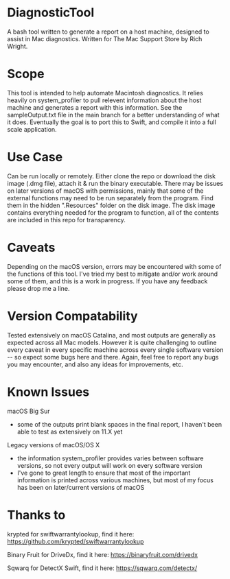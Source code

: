 # DiagnosticTool

A bash tool written to generate a report on a host machine, designed to assist in Mac diagnostics. Written for The Mac Support Store by Rich Wright.

# Scope
This tool is intended to help automate Macintosh diagnostics. It relies heavily on system_profiler to pull relevent information about the host machine and generates a report with this information. See the sampleOutput.txt file in the main branch for a better understanding of what it does. Eventually the goal is to port this to Swift, and compile it into a full scale application.

# Use Case
Can be run locally or remotely. Either clone the repo or download the disk image (.dmg file), attach it & run the binary executable. There may be issues on later versions of macOS with permissions, mainly that some of the external functions may need to be run separately from the program. Find them in the hidden ".Resources" folder on the disk image. The disk image contains everything needed for the program to function, all of the contents are included in this repo for transparency.

# Caveats
Depending on the macOS version, errors may be encountered with some of the functions of this tool. I've tried my best to mitigate and/or work around some of them, and this is a work in progress. If you have any feedback please drop me a line.

# Version Compatability
Tested extensively on macOS Catalina, and most outputs are generally as expected across all Mac models. However it is quite challenging to outline every caveat in every specific machine across every single software version -- so expect some bugs here and there. Again, feel free to report any bugs you may encounter, and also any ideas for improvements, etc.

# Known Issues
macOS Big Sur
- some of the outputs print blank spaces in the final report, I haven't been able to test as extensively on 11.X yet

Legacy versions of macOS/OS X
- the information system_profiler provides varies between software versions, so not every output will work on every software version
- I've gone to great length to ensure that most of the important information is printed across various machines, but most of my focus has been on later/current versions of macOS


# Thanks to

krypted for swiftwarrantylookup, find it here: https://github.com/krypted/swiftwarrantylookup

Binary Fruit for DriveDx, find it here: https://binaryfruit.com/drivedx

Sqwarq for DetectX Swift, find it here: https://sqwarq.com/detectx/
